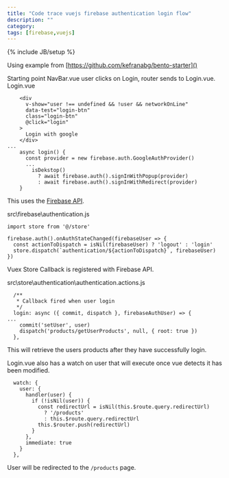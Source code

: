 ```yaml
---
title: "Code trace vuejs firebase authentication login flow"
description: ""
category: 
tags: [firebase,vuejs]
---
```

{% include JB/setup %}

Using example from [https://github.com/kefranabg/bento-starter]()

Starting point NavBar.vue user clicks on Login, router sends to Login.vue.  
Login.vue 
```
    <div
      v-show="user !== undefined && !user && networkOnLine"
      data-test="login-btn"
      class="login-btn"
      @click="login"
    >
      Login with google
    </div>
...
    async login() {
      const provider = new firebase.auth.GoogleAuthProvider()
	  ...
        isDekstop()
          ? await firebase.auth().signInWithPopup(provider)
          : await firebase.auth().signInWithRedirect(provider)
    }
```
This uses the [Firebase API](https://firebase.google.com/docs/auth/web/google-signin).  
  
src\firebase\authentication.js 
```
import store from '@/store'

firebase.auth().onAuthStateChanged(firebaseUser => {
  const actionToDispatch = isNil(firebaseUser) ? 'logout' : 'login'
  store.dispatch(`authentication/${actionToDispatch}`, firebaseUser)
})
```
Vuex Store Callback is registered with Firebase API.  
  
src\store\authentication\authentication.actions.js  
```
  /**
   * Callback fired when user login
   */
  login: async ({ commit, dispatch }, firebaseAuthUser) => {
...
    commit('setUser', user)
    dispatch('products/getUserProducts', null, { root: true })
  },
```
This will retrieve the users products after they have successfully login.  
  
Login.vue also has a watch on user that will execute once vue detects it has been modified.
```
  watch: {
    user: {
      handler(user) {
        if (!isNil(user)) {
          const redirectUrl = isNil(this.$route.query.redirectUrl)
            ? '/products'
            : this.$route.query.redirectUrl
          this.$router.push(redirectUrl)
        }
      },
      immediate: true
    }
  },
```
User will be redirected to the `/products` page.

